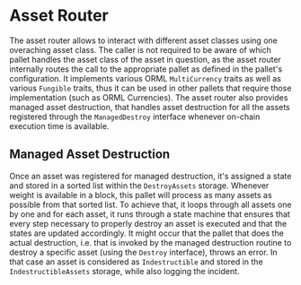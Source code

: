 # Asset Router

The asset router allows to interact with different asset classes using one
overaching asset class. The caller is not required to be aware of which pallet
handles the asset class of the asset in question, as the asset router internally
routes the call to the appropriate pallet as defined in the pallet's
configuration. It implements various ORML `MultiCurrency` traits as well as
various `Fungible` traits, thus it can be used in other pallets that require
those implementation (such as ORML Currencies). The asset router also provides
managed asset destruction, that handles asset destruction for all the assets
registered through the `ManagedDestroy` interface whenever on-chain execution
time is available.

## Managed Asset Destruction

Once an asset was registered for managed destruction, it's assigned a state and
stored in a sorted list within the `DestroyAssets` storage. Whenever weight is
available in a block, this pallet will process as many assets as possible from
that sorted list. To achieve that, it loops through all assets one by one and
for each asset, it runs through a state machine that ensures that every step
necessary to properly destroy an asset is executed and that the states are
updated accordingly. It might occur that the pallet that does the actual
destruction, i.e. that is invoked by the managed destruction routine to destroy
a specific asset (using the `Destroy` interface), throws an error. In that case
an asset is considered as `Indestructible` and stored in the
`IndestructibleAssets` storage, while also logging the incident.

